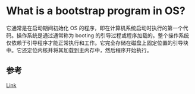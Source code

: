 # What is a bootstrap program in OS?

它通常是在启动期间初始化 OS 的程序，即在计算机系统启动时执行的第一个代码。操作系统是通过通常称为 booting 的引导过程或程序加载的。整个操作系统仅依赖于引导程序才能正常执行和工作。它完全存储在磁盘上固定位置的引导块中。它还定位内核并将其加载到主内存中，然后程序开始执行。

## 参考

[Link](https://zhuanlan.zhihu.com/p/536086513)
